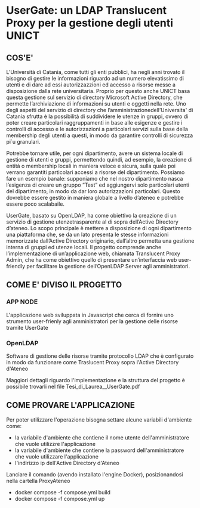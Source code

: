 # UserGate: un LDAP Translucent Proxy per la gestione degli utenti UNICT
## COS'E'
L’Università di Catania, come tutti gli enti pubblici, ha negli anni trovato il bisogno di gestire le informazioni riguardo ad un numero elevatissimo di utenti e di dare ad essi autorizzazzioni ed accesso a risorse messe a disposizione dalla rete universitaria. Proprio per questo anche UNICT basa questa gestione sul servizio di directory Microsoft Active Directory, che permette l’archiviazione di informazioni su utenti e oggetti nella rete. Uno degli aspetti del servizio di directory che l’amministrazionedell’Universita' di Catania sfrutta è la possibilità di suddividere le utenze in gruppi, ovvero di poter creare particolari raggruppamenti in base alle esigenze e gestire i controlli di accesso e le autorizzazioni a particolari servizi sulla base della membership degli utenti a questi, in modo da garantire controlli di sicurezza pi`u granulari.

Potrebbe tornare utile, per ogni dipartimento, avere un sistema locale di gestione di utenti e gruppi, permettendo quindi, ad esempio, la creazione di entità o membership locali in maniera veloce e sicura, sulla quale poi verrano garantiti particolari accessi a risorse del dipartimento. Possiamo fare un esempio banale: supponiamo che nel nostro dipartimento nasca l’esigenza di creare un gruppo ”Test” ed aggiungervi solo particolari utenti del dipartimento, in modo da dar loro autorizzazioni particolari. Questo dovrebbe essere gestito in maniera globale a livello d’ateneo e potrebbe essere poco scalabaile.

UserGate, basato su OpenLDAP, ha come obiettivo la creazione di un servizio di gestione utenzetrasparente al di sopra dell’Active Directory d’ateneo. Lo scopo principale è mettere a disposizione di ogni dipartimento una piattaforma che, se da un lato presenta le stesse informazioni memorizzate dall’Active Directory originario, dall’altro permetta una gestione interna di gruppi ed utenze locali. Il progetto comprende anche l’implementazione di un’applicazione web, chiamata Translucent Proxy Admin, che ha come obiettivo quello di presentare un’interfaccia web user-friendly per facilitare la gestione dell’OpenLDAP Server agli amministratori.

## COME E' DIVISO IL PROGETTO
### APP NODE
L'applicazione web sviluppata in Javascript che cerca di fornire uno strumento user-frienly agli amministratori per la gestione delle risorse tramite UserGate

### OpenLDAP
Software di gestione delle risorse tramite protocollo LDAP che è configurato in modo da funzionare come Traslucent Proxy sopra l'Active Directory d'Ateneo

Maggiori dettagli riguardo l'implementazione e la struttura del progetto è possibile trovarli nel file Tesi_di_Laurea__UserGate.pdf

## COME PROVARE L'APPLICAZIONE
Per poter utilizzare l'operazione bisogna settare alcune variabili d'ambiente come:

- la variabile d'ambiente che contiene il nome utente dell'amministratore che vuole utilizzre l'applicazione
- la variabile d'ambiente che contiene la password dell'amministratore che vuole utilizzare l'applicazione
- l'indirizzo ip dell'Active Directory d'Ateneo

Lanciare il comando (avendo installato l'engine Docker), posizionandosi nella cartella ProxyAteneo
- docker compose -f compose.yml build
- docker compose -f compose.yml up
